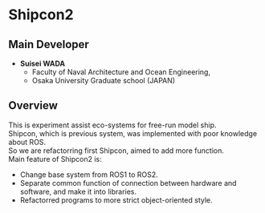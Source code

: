 # Shipcon2
## Main Developer
* **Suisei WADA**
  * Faculty of Naval Architecture and Ocean Engineering,
  * Osaka University Graduate school (JAPAN)
## Overview
This is experiment assist eco-systems for free-run model ship.<br>
Shipcon, which is previous system, was implemented with poor knowledge about ROS.<br>
So we are refactorring first Shipcon, aimed to add more function.<br>
Main feature of Shipcon2 is:
* Change base system from ROS1 to ROS2.
* Separate common function of connection between hardware and software, and make it into libraries.
* Refactorred programs to more strict object-oriented style. 

